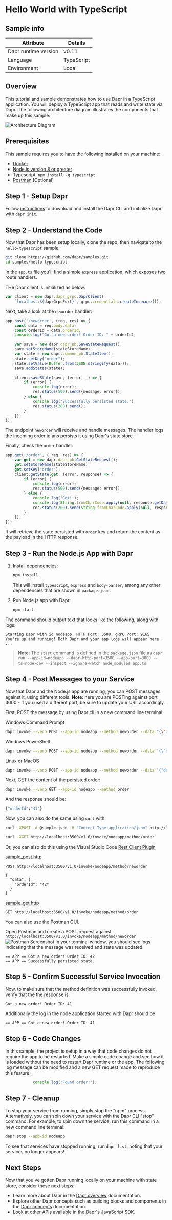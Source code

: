 # Hello World with TypeScript

## Sample info

| Attribute | Details |
|--------|--------|
| Dapr runtime version | v0.11 |
| Language | TypeScript |
| Environment | Local |

## Overview

This tutorial and sample demonstrates how to use Dapr in a TypeScript application. You will deploy a TypeScript app that reads and write state via Dapr. The following architecture diagram illustrates the components that make up this sample: 

![Architecture Diagram](./img/Architecture_Diagram.png)

## Prerequisites
This sample requires you to have the following installed on your machine:
- [Docker](https://docs.docker.com/)
- [Node.js version 8 or greater](https://nodejs.org/en/) 
- Typescript: `npm install -g typescript`
- [Postman](https://www.getpostman.com/) [Optional]

## Step 1 - Setup Dapr

Follow [instructions](https://docs.dapr.io/getting-started/install-dapr/#install-dapr-in-self-hosted-mode) to download and install the Dapr CLI and initialize Dapr with `dapr init`.

## Step 2 - Understand the Code

Now that Dapr has been setup locally, clone the repo, then navigate to the `hello-typescript` sample: 

```bash
git clone https://github.com/dapr/samples.git
cd samples/hello-typescript
```

In the `app.ts` file you'll find a simple `express` application, which exposes two route handlers.

THe Dapr client is initialized as below:

```ts
var client = new dapr.dapr_grpc.DaprClient(
    `localhost:${daprGrpcPort}`, grpc.credentials.createInsecure());
```

Next, take a look at the ```neworder``` handler:

```ts
app.post('/neworder', (req, res) => {
    const data = req.body.data;
    const orderId = data.orderId;
    console.log("Got a new order! Order ID: " + orderId);

    var save = new dapr.dapr_pb.SaveStateRequest();
    save.setStoreName(stateStoreName)
    var state = new dapr.common_pb.StateItem();
    state.setKey("order");
    state.setValue(Buffer.from(JSON.stringify(data)));
    save.addStates(state);

    client.saveState(save, (error, _) => {
        if (error) {
            console.log(error);
            res.status(500).send({message: error});
        } else {
            console.log("Successfully persisted state.");
            res.status(200).send();
        }
    });
});
```

The endpoint `neworder` will receive and handle messages. The handler logs the incoming order id ans persists it using Dapr's state store.

Finally, check the ```order``` handler:

```ts
app.get('/order', (_req, res) => {
    var get = new dapr.dapr_pb.GetStateRequest();
    get.setStoreName(stateStoreName)
    get.setKey("order");
    client.getState(get, (error, response) => {
        if (error) {
            console.log(error);
            res.status(500).send({message: error});
        } else {
            console.log('Got!');
            console.log(String.fromCharCode.apply(null, response.getData()));
            res.status(200).send(String.fromCharCode.apply(null, response.getData()));
        }
    });
});
```

It will retrieve the state persisted with `order` key and return the content as the payload in the HTTP response.

## Step 3 - Run the Node.js App with Dapr

1. Install dependencies: 

    ```sh
    npm install
    ```

    This will install `typescript`, `express` and `body-parser`, among any other dependencies that are shown in `package.json`.

2. Run Node.js app with Dapr: 

    ```sh
    npm start
    ```

The command should output text that looks like the following, along with logs:

```
Starting Dapr with id nodeapp. HTTP Port: 3500. gRPC Port: 9165
You're up and running! Both Dapr and your app logs will appear here.
...
```
> **Note**: The `start` command is defined in the `package.json` file as `dapr run --app-id=nodeapp --dapr-http-port=3500 --app-port=3000 -- ts-node-dev --inspect --ignore-watch node_modules app.ts`.

## Step 4 - Post Messages to your Service

Now that Dapr and the Node.js app are running, you can POST messages against it, using different tools. **Note**: here you are POSTing against port 3000 - if you used a different port, be sure to update your URL accordingly.

First, POST the message by using Dapr cli in a new command line terminal:

Windows Command Prompt
```sh
dapr invoke --verb POST --app-id nodeapp --method neworder --data "{\"data\": { \"orderId\": \"41\" } }"
```

Windows PowerShell
```sh
dapr invoke --verb POST --app-id nodeapp --method neworder --data '{\"data\": { \"orderId\": \"41\" } }'
```

Linux or MacOS
```sh
dapr invoke --verb POST --app-id nodeapp --method neworder --data '{"data": { "orderId": "41" } }'
```

Next, GET the content of the persisted order:
```sh
dapr invoke --verb GET --app-id nodeapp --method order
```

And the response should be:
```sh
{"orderId":"41"}
```

Now, you can also do the same using `curl` with:

```sh
curl -XPOST -d @sample.json -H "Content-Type:application/json" http://localhost:3500/v1.0/invoke/nodeapp/method/neworder
```

```sh
curl -XGET http://localhost:3500/v1.0/invoke/nodeapp/method/order
```

Or, you can also do this using the Visual Studio Code [Rest Client Plugin](https://marketplace.visualstudio.com/items?itemName=humao.rest-client)

[sample_post.http](sample_post.http)
```http
POST http://localhost:3500/v1.0/invoke/nodeapp/method/neworder

{
  "data": {
    "orderId": "42"
  } 
}
```

[sample_get.http](sample_get.http)
```http
GET http://localhost:3500/v1.0/invoke/nodeapp/method/order
```

You can also use the Postman GUI.

Open Postman and create a POST request against `http://localhost:3500/v1.0/invoke/nodeapp/method/neworder`
![Postman Screenshot](./img/postman1.jpg)
In your terminal window, you should see logs indicating that the message was received and state was updated:
```
== APP == Got a new order! Order ID: 42
== APP == Successfully persisted state.
```

## Step 5 - Confirm Successful Service Invocation

Now, to make sure that the method definition was successfully invoked, verify that the the response is:

```
Got a new order! Order ID: 41
```

Additionally the log in the node application started with Dapr should be 

```
== APP == Got a new order! Order ID: 41
```

## Step 6 - Code Changes

In this sample, the project is setup in a way that code changes do not require the app to be restarted. Make a simple code change and see how it is loaded without the need to restart Dapr runtime or the app. The following log message can be modified and a new GET request made to reproduce this feature.

```ts
            console.log('Found order!');
```

## Step 7 - Cleanup

To stop your service from running, simply stop the "npm" process. Alternatively, you can spin down your service with the Dapr CLI "stop" command. For example, to spin down the service, run this command in a new command line terminal:

```bash
dapr stop --app-id nodeapp
```

To see that services have stopped running, run `dapr list`, noting that your services no longer appears!


## Next Steps

Now that you've gotten Dapr running locally on your machine with state store, consider these next steps:
- Learn more about Dapr in the [Dapr overview](https://docs.dapr.io/concepts/overview/) documentation.
- Explore other Dapr concepts such as building blocks and components in the [Dapr concepts](https://docs.dapr.io/concepts/) documentation.
- Look at other APIs available in the Dapr's [JavaScript SDK](https://github.com/dapr/js-sdk).
